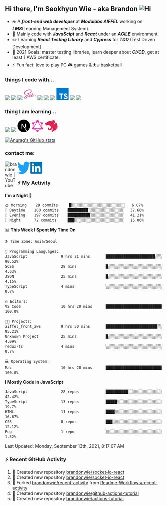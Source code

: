 ## Hi there, I'm Seokhyun Wie - aka Brandon <img src='https://qpluspicture.oss-cn-beijing.aliyuncs.com/6LjjQA/Hi.gif' alt='Hi' width="24"/>

- ☕ A _**front-end web developer**_ at _**Modulabs AIFFEL**_ working on _**LMS**_(Learning Management System).
- 🔄 Mainly code with _**JavaScipt**_ and _**React**_ under an _**AGILE**_ environment.
- ✏️ Learning _**React Testing Library**_ and _**Cypress**_ for _**TDD**_ (Test Driven Development).
- 🎯 2021 Goals: master testing libraries, learn deeper about _**CI/CD**_, get at least 1 AWS certificate.
- ⚡ Fun fact: love to play PC 🎮 games️ \& ⛹️‍♂️ basketball

### things I code with...

<img src="https://cdn.jsdelivr.net/gh/devicons/devicon/icons/vscode/vscode-original.svg" width="40px"> <img src="https://cdn.jsdelivr.net/gh/devicons/devicon@latest/icons/javascript/javascript-original.svg" width="40px"> <img src="https://cdn.jsdelivr.net/gh/devicons/devicon@latest/icons/react/react-original.svg" width="40px"> <img src="https://raw.githubusercontent.com/devicons/devicon/master/icons/sass/sass-original.svg" width="40px"> <img src="https://cdn.jsdelivr.net/gh/devicons/devicon@latest/icons/git/git-original.svg" width="40px"> <img src="https://cdn.jsdelivr.net/gh/devicons/devicon/icons/github/github-original.svg" width="40px"> <img src="https://cdn.jsdelivr.net/gh/devicons/devicon/icons/amazonwebservices/amazonwebservices-original.svg" width="40px"> <img src="https://raw.githubusercontent.com/devicons/devicon/master/icons/typescript/typescript-original.svg" width="40px"> <img src="https://cdn.jsdelivr.net/gh/devicons/devicon@latest/icons/mongodb/mongodb-original.svg" width="40px"> <img src="https://cdn.jsdelivr.net/gh/devicons/devicon@latest/icons/nodejs/nodejs-plain.svg" width="40px">

### thing I am learning...

<img src="https://cdn.jsdelivr.net/gh/devicons/devicon/icons/jest/jest-plain.svg" width="40px"> <img src="https://icons-for-free.com/iconfiles/png/512/cypress-1324440144114984250.png" width="40px"> <img src="https://raw.githubusercontent.com/devicons/devicon/master/icons/nextjs/nextjs-original.svg" width="40px"> <img src="https://raw.githubusercontent.com/devicons/devicon/master/icons/graphql/graphql-plain.svg" width="40px"> <img src="https://raw.githubusercontent.com/devicons/devicon/master/icons/nestjs/nestjs-plain.svg" width="40px">

<!-- GitHub Stats -->

[![Anurag's GitHub stats](https://github-readme-stats.vercel.app/api?username=brandonwie&show_icons=true&title_color=ffc857&icon_color=8ac926&text_color=daf7dc&bg_color=151515&hide=stars&custom_title=Brandon's GitHub Stats)](https://github.com/anuraghazra/github-readme-stats)

### contact me:

[<img align="left" alt="brandonwie | YouTube" width="40px" src="https://iconape.com/wp-content/png_logo_vector/youtube-social-white-squircle.png" />][youtube] [<img align="left" alt="brandonwie | Twitter" width="40px" src="https://raw.githubusercontent.com/devicons/devicon/master/icons/twitter/twitter-original.svg" />][twitter] [<img align="left" alt="brandonwie | LinkedIn" width="40px" src="https://raw.githubusercontent.com/devicons/devicon/master/icons/linkedin/linkedin-original.svg" />][linkedin]

<br />
<br />

### ⚡ My Activity

<!--START_SECTION:waka-->
**I'm a Night 🦉** 

```text
🌞 Morning    29 commits     █░░░░░░░░░░░░░░░░░░░░░░░░   6.07% 
🌆 Daytime    180 commits    █████████░░░░░░░░░░░░░░░░   37.66% 
🌃 Evening    197 commits    ██████████░░░░░░░░░░░░░░░   41.21% 
🌙 Night      72 commits     ███░░░░░░░░░░░░░░░░░░░░░░   15.06%

```


📊 **This Week I Spent My Time On** 

```text
⌚︎ Time Zone: Asia/Seoul

💬 Programming Languages: 
JavaScript               9 hrs 21 mins       ██████████████████████░░░   90.52% 
SCSS                     28 mins             █░░░░░░░░░░░░░░░░░░░░░░░░   4.63% 
JSON                     25 mins             █░░░░░░░░░░░░░░░░░░░░░░░░   4.15% 
TypeScript               4 mins              ░░░░░░░░░░░░░░░░░░░░░░░░░   0.7%

🔥 Editors: 
VS Code                  10 hrs 20 mins      █████████████████████████   100.0%

🐱‍💻 Projects: 
aiffel_front_aws         9 hrs 50 mins       ███████████████████████░░   95.21% 
Unknown Project          25 mins             █░░░░░░░░░░░░░░░░░░░░░░░░   4.09% 
redux-ts                 4 mins              ░░░░░░░░░░░░░░░░░░░░░░░░░   0.7%

💻 Operating System: 
Mac                      10 hrs 20 mins      █████████████████████████   100.0%

```

**I Mostly Code in JavaScript** 

```text
JavaScript               28 repos            ██████████░░░░░░░░░░░░░░░   42.42% 
TypeScript               13 repos            █████░░░░░░░░░░░░░░░░░░░░   19.7% 
HTML                     11 repos            ████░░░░░░░░░░░░░░░░░░░░░   16.67% 
CSS                      8 repos             ███░░░░░░░░░░░░░░░░░░░░░░   12.12% 
Pug                      1 repo              ░░░░░░░░░░░░░░░░░░░░░░░░░   1.52%

```



<!--END_SECTION:waka-->

<!--RECENT_ACTIVITY:last_update-->
Last Updated: Monday, September 13th, 2021, 8:17:07 AM
<!--RECENT_ACTIVITY:last_update_end-->

### ⚡ Recent GitHub Activity

<!--RECENT_ACTIVITY:start-->
1. 📔 Created new repository [brandonwie/socket-io-react](https://github.com/brandonwie/socket-io-react)
2. 📔 Created new repository [brandonwie/socket-io-react](https://github.com/brandonwie/socket-io-react)
3. 🔱 Forked [brandonwie/recent-activity](https://github.com/brandonwie/recent-activity) from [Readme-Workflows/recent-activity](https://github.com/Readme-Workflows/recent-activity)
4. 📔 Created new repository [brandonwie/github-actions-tutorial](https://github.com/brandonwie/github-actions-tutorial)
5. 📔 Created new repository [brandonwie/actions-tutorial](https://github.com/brandonwie/actions-tutorial)
<!--RECENT_ACTIVITY:end-->

[youtube]: https://www.youtube.com/channel/UC7tk3UT7nn3cZNC2KBdb-4Q
[linkedin]: https://linkedin.com/in/brandonwie
[twitter]: https://twitter.com/brandonwie
